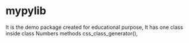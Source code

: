 # mypylib

It is the demo package created for educational purpose,
It has one class inside
class Numbers
	methods css_class_generator(),
